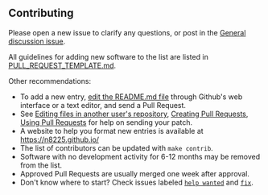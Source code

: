 ## Contributing

Please open a new issue to clarify any questions, or post in the [General discussion issue](https://github.com/awesome-selfhosted/awesome-selfhosted/issues/89).

All guidelines for adding new software to the list are listed in [PULL_REQUEST_TEMPLATE.md](PULL_REQUEST_TEMPLATE.md).

Other recommendations:

- To add a new entry, [edit the README.md file](https://github.com/awesome-selfhosted/awesome-selfhosted/edit/master/README.md) through Github's web interface or a text editor, and send a Pull Request.
- See [Editing files in another user's repository](https://help.github.com/articles/editing-files-in-another-user-s-repository/), [Creating Pull Requests](https://help.github.com/articles/creating-a-pull-request/), [Using Pull Requests](https://help.github.com/articles/using-pull-requests/) for help on sending your patch.
- A website to help you format new entries is available at https://n8225.github.io/
- The list of contributors can be updated with `make contrib`. 
- Software with no development activity for 6-12 months may be removed from the list.
- Approved Pull Requests are usually merged one week after approval.
- Don't know where to start? Check issues labeled [`help wanted`](https://github.com/awesome-selfhosted/awesome-selfhosted/issues?q=is%3Aissue+is%3Aopen+label%3A%22help+wanted%22) and [`fix`](https://github.com/awesome-selfhosted/awesome-selfhosted/issues?q=is%3Aissue+is%3Aopen+label%3Afix).

